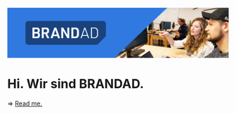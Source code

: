 [![](assets/brandad_title_banner.jpg)](profile/README.md)

# Hi. Wir sind BRANDAD.

=> [Read me.](profile/README.md)